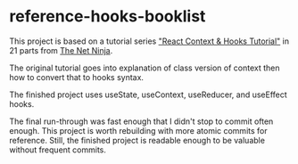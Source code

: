 # reference-hooks-booklist

This project is based on a tutorial series ["React Context & Hooks Tutorial"](https://www.youtube.com/playlist?list=PL4cUxeGkcC9hNokByJilPg5g9m2APUePI) in 21 parts from [The Net Ninja](https://www.youtube.com/channel/UCW5YeuERMmlnqo4oq8vwUpg).

The original tutorial goes into explanation of class version of context then how to convert that to hooks syntax.

The finished project uses useState, useContext, useReducer, and useEffect hooks.

The final run-through was fast enough that I didn't stop to commit often enough. This project is worth rebuilding with more atomic commits for reference. Still, the finished project is readable enough to be valuable without frequent commits.
